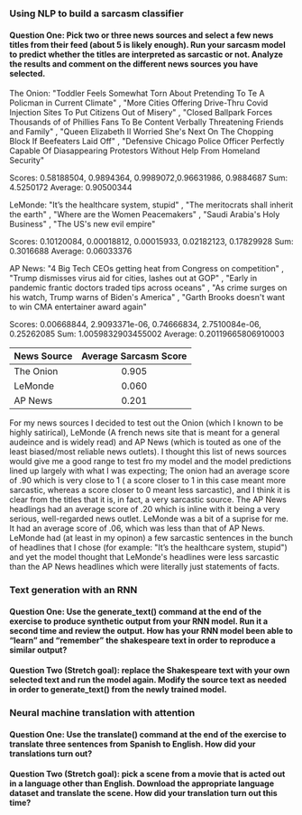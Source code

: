 ### Using NLP to build a sarcasm classifier
#### Question One: Pick two or three news sources and select a few news titles from their feed (about 5 is likely enough). Run your sarcasm model to predict whether the titles are interpreted as sarcastic or not.  Analyze the results and comment on the different news sources you have selected.

The Onion: "Toddler Feels Somewhat Torn About Pretending To Te A Policman in Current Climate" , "More Cities Offering Drive-Thru Covid Injection Sites To Put Citizens Out of Misery" , "Closed Ballpark Forces Thousands of of Phillies Fans To Be Content Verbally Threatening Friends and Family" , "Queen Elizabeth II Worried She's Next On The Chopping Block If Beefeaters Laid Off" , "Defensive Chicago Police Officer Perfectly Capable Of Diasappearing Protestors Without Help From Homeland Security"

Scores: 0.58188504, 0.9894364, 0.9989072,0.96631986, 0.9884687
Sum: 4.5250172
Average: 0.90500344

LeMonde: "It’s the healthcare system, stupid" , "The meritocrats shall inherit the earth" , "Where are the Women Peacemakers" , "Saudi Arabia's Holy Business" , "The US's new evil empire"

Scores: 0.10120084, 0.00018812, 0.00015933, 0.02182123, 0.17829928
Sum: 0.3016688
Average: 0.06033376

AP News: "4 Big Tech CEOs getting heat from Congress on competition" , "Trump dismisses virus aid for cities, lashes out at GOP" , "Early in pandemic frantic doctors traded tips across oceans" , "As crime surges on his watch, Trump warns of Biden's America" , "Garth Brooks doesn't want to win CMA entertainer award again"

Scores: 0.00668844, 2.9093371e-06, 0.74666834, 2.7510084e-06, 0.25262085
Sum: 1.0059832903455002
Average: 0.20119665806910003

| News Source      | Average Sarcasm Score  |
| ------------|:-------------:|
| The Onion     |  0.905      |  
| LeMonde     | 0.060       |  
| AP News    | 0.201      |              
 

For my news sources I decided to test out the Onion (which I known to be highly satirical), LeMonde (A french news site that is meant for a general audeince and is widely read) and AP News (which is touted as one of the least biased/most reliable news outlets). I thought this list of news sources would give me a good range to test fro my model and the model predictions lined up largely with what I was expecting; The onion had an average score of .90 which is very close to 1 ( a score closer to 1 in this case meant more sarcastic, whereas a score closer to 0 meant less sarcastic), and I think it is clear from the titles that it is, in fact, a very sarcastic source. The AP News headlings had an average score of .20 which is inline with it being a very serious, well-regarded news outlet. LeMonde was a bit of a suprise for me. It had an average score of .06, which was less than that of AP News. LeMonde had (at least in my opinon) a few sarcastic sentences in the bunch of headlines that I chose (for example: "It’s the healthcare system, stupid") and yet the model thought that LeMonde's headlines were less sarcastic than the AP News headlines which were literally just statements of facts.   

### Text generation with an RNN
#### Question One: Use the generate_text() command at the end of the exercise to produce synthetic output from your RNN model. Run it a second time and review the output. How has your RNN model been able to “learn” and “remember” the shakespeare text in order to reproduce a similar output?

#### Question Two (Stretch goal): replace the Shakespeare text with your own selected text and run the model again.  Modify the source text as needed in order to generate_text() from the newly trained model.

### Neural machine translation with attention

#### Question One: Use the translate() command at the end of the exercise to translate three sentences from Spanish to English.  How did your translations turn out? 

#### Question Two (Stretch goal): pick a scene from a movie that is acted out in a language other than English.  Download the appropriate language dataset and translate the scene.  How did your translation turn out this time? 
